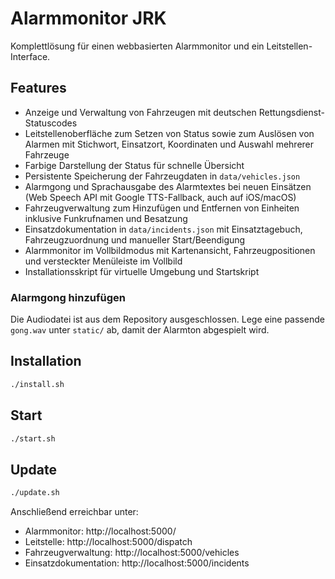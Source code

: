 # Alarmmonitor JRK

Komplettlösung für einen webbasierten Alarmmonitor und ein Leitstellen-Interface.

## Features
- Anzeige und Verwaltung von Fahrzeugen mit deutschen Rettungsdienst-Statuscodes
- Leitstellenoberfläche zum Setzen von Status sowie zum Auslösen von Alarmen mit Stichwort, Einsatzort, Koordinaten und Auswahl mehrerer Fahrzeuge
- Farbige Darstellung der Status für schnelle Übersicht
- Persistente Speicherung der Fahrzeugdaten in `data/vehicles.json`
- Alarmgong und Sprachausgabe des Alarmtextes bei neuen Einsätzen (Web Speech API mit Google TTS-Fallback, auch auf iOS/macOS)
- Fahrzeugverwaltung zum Hinzufügen und Entfernen von Einheiten inklusive Funkrufnamen und Besatzung
- Einsatzdokumentation in `data/incidents.json` mit Einsatztagebuch, Fahrzeugzuordnung und manueller Start/Beendigung
- Alarmmonitor im Vollbildmodus mit Kartenansicht, Fahrzeugpositionen und versteckter Menüleiste im Vollbild
- Installationsskript für virtuelle Umgebung und Startskript

### Alarmgong hinzufügen

Die Audiodatei ist aus dem Repository ausgeschlossen. Lege eine passende
`gong.wav` unter `static/` ab, damit der Alarmton abgespielt wird.

## Installation
```bash
./install.sh
```

## Start
```bash
./start.sh
```

## Update
```bash
./update.sh
```

Anschließend erreichbar unter:
- Alarmmonitor: http://localhost:5000/
- Leitstelle: http://localhost:5000/dispatch
- Fahrzeugverwaltung: http://localhost:5000/vehicles
- Einsatzdokumentation: http://localhost:5000/incidents
